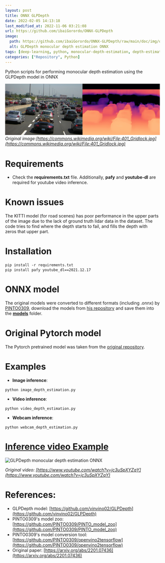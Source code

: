 ```yaml
---
layout: post
title: ONNX GLPDepth
date: 2022-02-05 14:13:18 
last_modified_at: 2022-11-06 03:21:08 
url: https://github.com/ibaiGorordo/ONNX-GLPDepth
image:
  path: https://github.com/ibaiGorordo/ONNX-GLPDepth/raw/main/doc/img/out.jpg
  alt: GLPDepth monocular depth estimation ONNX
tags: [deep-learning, python, monocular-depth-estimation, depth-estimation, onnx, onnxruntime]
categories: ["Repository", Python]
---
```

Python scripts for performing monocular depth estimation using the GLPDepth model in ONNX

![GLPDepth monocular depth estimation ONNX](https://github.com/ibaiGorordo/ONNX-GLPDepth/raw/main/doc/img/out.jpg)
*Original image:[https://commons.wikimedia.org/wiki/File:401_Gridlock.jpg](https://commons.wikimedia.org/wiki/File:401_Gridlock.jpg)*

# Requirements

 * Check the **requirements.txt** file. Additionally, **pafy** and **youtube-dl** are required for youtube video inference.

# Known issues
The KITTI model (for road scenes) has poor performance in the upper parts of the image due to the lack of ground truth lidar data in the dataset. The code tries to find where the depth starts to fail, and fills the depth with zeros that upper part.
 
# Installation
```
pip install -r requirements.txt
pip install pafy youtube_dl==2021.12.17
```

# ONNX model
The original models were converted to different formats (including .onnx) by [PINTO0309](https://github.com/PINTO0309), download the models from [his repository](https://github.com/PINTO0309/PINTO_model_zoo/tree/main/245_GLPDepth) and save them into the **[models](https://github.com/ibaiGorordo/ONNX-GLPDepth/tree/main/models)** folder. 

# Original Pytorch model
The Pytorch pretrained model was taken from the [original repository](https://github.com/vinvino02/GLPDepth).
 
# Examples

 * **Image inference**:
 
 ```
 python image_depth_estimation.py 
 ```
 
  * **Video inference**:
 
 ```
 python video_depth_estimation.py
 ```
 
 * **Webcam inference**:
 
 ```
 python webcam_depth_estimation.py
 ```
 
# [Inference video Example](https://youtu.be/k5HZ_USROpU) 
 ![GLPDepth monocular depth estimation ONNX](https://github.com/ibaiGorordo/ONNX-GLPDepth/raw/main/doc/img/glpdepth_test.gif)

*Original video: [https://www.youtube.com/watch?v=jc3uSpXYZqY](https://www.youtube.com/watch?v=jc3uSpXYZqY)*

# References:
* GLPDepth model: [https://github.com/vinvino02/GLPDepth](https://github.com/vinvino02/GLPDepth)
* PINTO0309's model zoo: [https://github.com/PINTO0309/PINTO_model_zoo](https://github.com/PINTO0309/PINTO_model_zoo)
* PINTO0309's model conversion tool: [https://github.com/PINTO0309/openvino2tensorflow](https://github.com/PINTO0309/openvino2tensorflow)
* Original paper: [https://arxiv.org/abs/2201.07436](https://arxiv.org/abs/2201.07436)
 

